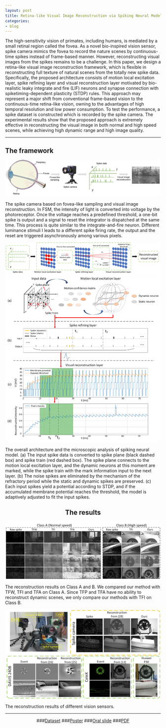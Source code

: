 ```yaml
---
layout: post
title: Retina-like Visual Image Reconstruction via Spiking Neural Model
categories:
- blog
---
```


The high-sensitivity vision of primates, including humans, is mediated by a small retinal region called the fovea. As a novel bio-inspired vision sensor, spike camera mimics the
fovea to record the nature scenes by continuous-time spikes instead of frame-based manner. However, reconstructing visual images from the spikes remains to be a challenge. In this paper, we design a retina-like visual image reconstruction framework, which is flexible in reconstructing full texture of natural scenes from the totally new spike data. Specifically, the proposed architecture consists of motion local excitation layer, spike refining layer and visual reconstruction layer motivated by bio-realistic leaky integrate and fire (LIF) neurons and synapse connection with spiketiming-dependent plasticity (STDP) rules. This approach may represent a major shift from conventional frame-based vision to the continuous-time retina-like vision, owning to the advantages of high temporal resolution and low power consumption. To test the performance, a spike dataset is constructed which is recorded by the spike camera. The experimental results show that the proposed approach is extremely effective in reconstructing the visual image in both normal and high speed scenes, while achieving high dynamic range and high image quality.

---


## The framework

<div align=center><img src="https://raw.githubusercontent.com/Crazyspike/crazyspike.github.io/master/img/CVPR-2783.jpg" width="500" alt="fig1"/>

<p align="left">The spike camera based on fovea-like sampling and visual image reconstruction. In FSM, the intensity of light is converted into voltage by the photoreceptor. Once the voltage reaches a predefined threshold, a one-bit spike is output and a signal to reset the integrator is dispatched at the same time. This process is quite similar to the integrate-and-fire neuron. Different luminance stimuli I leads to a different spike firing rate, the output and the reset are triggered asynchronously among various pixels.</p>

<div align=center><img src="https://raw.githubusercontent.com/Crazyspike/crazyspike.github.io/master/img/CVPR-27831.jpg" width="500" alt="fig2"/>

<div align=center><img src="https://raw.githubusercontent.com/Crazyspike/crazyspike.github.io/master/img/CVPR-27832.jpg" width="500" alt="fig3"/>

<p align="left">The overall architecture and the microscopic analysis of spiking neural model. (a) The input spike data is converted to spike plane (black dashed box) and spike train (red dashed box). The spike plane connects to the motion local excitation layer, and the dynamic neurons at this moment are marked, while the spike train with the mark information input to the next layer. (b) The noise spikes are eliminated by the mechanism of the refractory period while the static and dynamic spikes are preserved. (c) Each input spikes yield a potential according to STDP, and if the accumulated membrane potential reaches the threshold, the model is adaptively adjusted to fit the input spikes.</p>

## The results

<div align=center><img src="https://raw.githubusercontent.com/Crazyspike/crazyspike.github.io/master/img/CVPR-27833.jpg" width="500" alt="fig4"/>

<p align="left">The reconstruction results on Class A and B. We compared our method with TFW, TFI and TFA on Class A. Since TFP and TFA have no ability to reconstruct dynamic scenes, we only compare our methods with TFI on Class B.</p>

<div align=center><img src="https://raw.githubusercontent.com/Crazyspike/crazyspike.github.io/master/img/CVPR-27835.jpg" width="500" alt="fig5"/>
  
<p align="left">The reconstruction results of different vision sensors.</p>

---

###[Dataset](https://www.pkuml.org/resources/pku-spike-recon-dataset.html)
###[Poster](https://raw.githubusercontent.com/Crazyspike/crazyspike.github.io/master/img/poster-2783.pdf)
###[Oral slide](https://www.slideshare.net/secret/mZdvclfFoD4IVh)
###[PDF](https://openaccess.thecvf.com/content_CVPR_2020/papers/Zhu_Retina-Like_Visual_Image_Reconstruction_via_Spiking_Neural_Model_CVPR_2020_paper.pdf)
